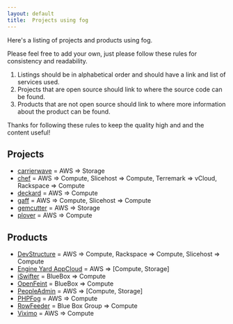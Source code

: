 ```yaml
---
layout: default
title:  Projects using fog
---
```


Here's a listing of projects and products using fog.

Please feel free to add your own, just please follow these rules for consistency and readability.

1. Listings should be in alphabetical order and should have a link and list of services used.
2. Projects that are open source should link to where the source code can be found.
3. Products that are not open source should link to where more information about the product can be found.

Thanks for following these rules to keep the quality high and and the content useful!

## Projects

* [carrierwave](http://github.com/jnicklas/carrierwave) = AWS => Storage
* [chef](http://github.com/opscode/chef) = AWS => Compute, Slicehost => Compute, Terremark => vCloud, Rackspace => Compute
* [deckard](http://github.com/joewilliams/deckard) = AWS => Compute
* [gaff](http://github.com/joewilliams/gaff) = AWS => Compute, Slicehost => Compute
* [gemcutter](http://github.com/rubygems/gemcutter) = AWS => Storage
* [plover](http://github.com/railsmachine/plover) = AWS => Compute

## Products

* [DevStructure](http://devstructure.com/) = AWS => Compute, Rackspace => Compute, Slicehost => Compute
* [Engine Yard AppCloud](http://www.engineyard.com/cloud) = AWS => \[Compute, Storage\]
* [iSwifter](http://iswifter.youwebinc.com/) = BlueBox => Compute
* [OpenFeint](http://openfeint.com) = BlueBox => Compute
* [PeopleAdmin](http://www.peopleadmin.com) = AWS => [Compute, Storage]
* [PHPFog](https://phpfog.com) = AWS => Compute
* [RowFeeder](https://rowfeeder.com) = Blue Box Group => Compute
* [Viximo](http://viximo.com) = AWS => Compute